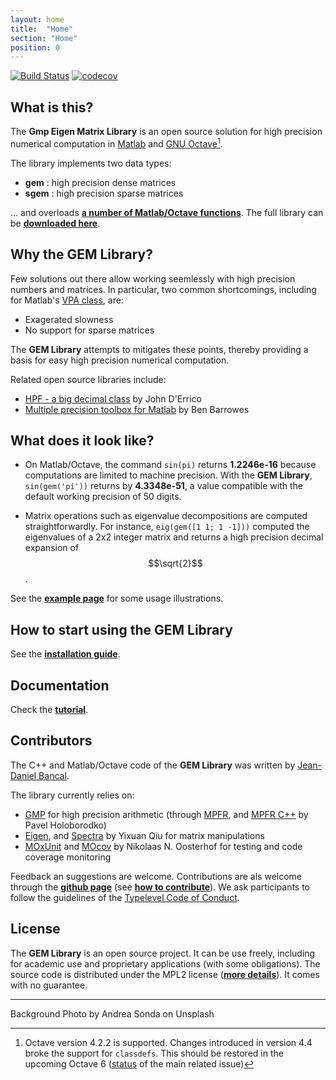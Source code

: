 ```yaml
---
layout: home
title:  "Home"
section: "Home"
position: 0
---
```


[![Build Status](https://travis-ci.org/gem-library/gem.svg?branch=master)](https://travis-ci.org/gem-library/gem) [![codecov](https://codecov.io/gh/gem-library/gem/branch/master/graph/badge.svg)](https://codecov.io/gh/gem-library/gem)

## What is this?

The **Gmp Eigen Matrix Library** is an open source solution for high precision numerical computation in [Matlab](http://www.mathworks.com/products/matlab/) and [GNU Octave](https://www.gnu.org/software/octave/)[^1].

The library implements two data types:
 - **gem** : high precision dense matrices
 - **sgem** : high precision sparse matrices

... and overloads [**a number of Matlab/Octave functions**](docs/functions.html). The full library can be [**downloaded here**](https://github.com/gem-library/gem/releases).



## Why the GEM Library?

Few solutions out there allow working seemlessly with high precision numbers and matrices. In particular, two common shortcomings, including for Matlab's [VPA class](https://www.mathworks.com/help/symbolic/vpa.html), are:

 - Exagerated slowness
 - No support for sparse matrices

The **GEM Library** attempts to mitigates these points, thereby providing a basis for easy high precision numerical computation.

Related open source libraries include:

 - [HPF - a big decimal class](https://www.mathworks.com/matlabcentral/fileexchange/36534-hpf-a-big-decimal-class?s_tid=FX_rc1_behav) by John D'Errico
 - [Multiple precision toolbox for Matlab](https://www.mathworks.com/matlabcentral/fileexchange/6446-multiple-precision-toolbox-for-matlab) by Ben Barrowes


## What does it look like?

- On Matlab/Octave, the command `sin(pi)` returns **1.2246e-16** because computations are limited to machine precision. With the **GEM Library**, `sin(gem('pi'))` returns by **4.3348e-51**, a value compatible with the default working precision of 50 digits.

- Matrix operations such as eigenvalue decompositions are computed straightforwardly. For instance, `eig(gem([1 1; 1 -1]))` computed the eigenvalues of a 2x2 integer matrix and returns a high precision decimal expansion of $$\sqrt{2}$$.

See the [**example page**](docs/publish/examples.html) for some usage illustrations.

## How to start using the GEM Library

See the [**installation guide**](docs/installation.html).


## Documentation

Check the [**tutorial**](docs/gettingStarted.html).


## Contributors

The C++ and Matlab/Octave code of the **GEM Library** was written by [Jean-Daniel Bancal](https://github.com/jdbancal).

The library currently relies on:
 - [GMP](https://gmplib.org/) for high precision arithmetic (through [MPFR](http://www.mpfr.org/), and [MPFR C++](http://www.holoborodko.com/pavel/mpfr/) by Pavel Holoborodko)
 - [Eigen](http://eigen.tuxfamily.org/), and [Spectra](http://yixuan.cos.name/spectra/) by Yixuan Qiu for matrix manipulations
 - [MOxUnit](https://github.com/MOxUnit/MOxUnit) and [MOcov](https://github.com/MOcov/MOcov) by Nikolaas N. Oosterhof for testing and code coverage monitoring

Feedback an suggestions are welcome. Contributions are als welcome through the [**github page**](https://github.com/gem-library/gem) (see [**how to contribute**](doc/howToContribute.md)). We ask participants to follow the guidelines of the [Typelevel Code of Conduct](https://typelevel.org/conduct.html).

## License

The **GEM Library** is an open source project. It can be use freely, including for academic use and proprietary applications (with some obligations). The source code is distributed under the MPL2 license ([**more details**](https://github.com/gem-library/gem/blob/master/COPYING.md)). It comes with no guarantee.


---

Background Photo by Andrea Sonda on Unsplash

[^1]: Octave version 4.2.2 is supported. Changes introduced in version 4.4 broke the support for `classdefs`. This should be restored in the upcoming Octave 6 ([status](https://savannah.gnu.org/bugs/?56385) of the main related issue)
